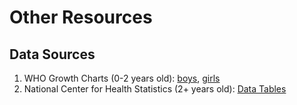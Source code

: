 # Other Resources



## Data Sources

1. WHO Growth Charts \(0-2 years old\): [boys](https://www.cdc.gov/growthcharts/who/boys_length_weight.htm), [girls](https://www.cdc.gov/growthcharts/who/girls_length_weight.htm)
2. National Center for Health Statistics \(2+ years old\): [Data Tables](https://www.cdc.gov/growthcharts/percentile_data_files.htm)


